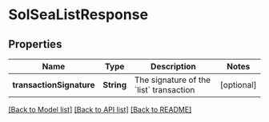 # SolSeaListResponse

## Properties
Name | Type | Description | Notes
------------ | ------------- | ------------- | -------------
**transactionSignature** | **String** | The signature of the &#x60;list&#x60; transaction  | [optional] 

[[Back to Model list]](../README.md#documentation-for-models) [[Back to API list]](../README.md#documentation-for-api-endpoints) [[Back to README]](../README.md)


